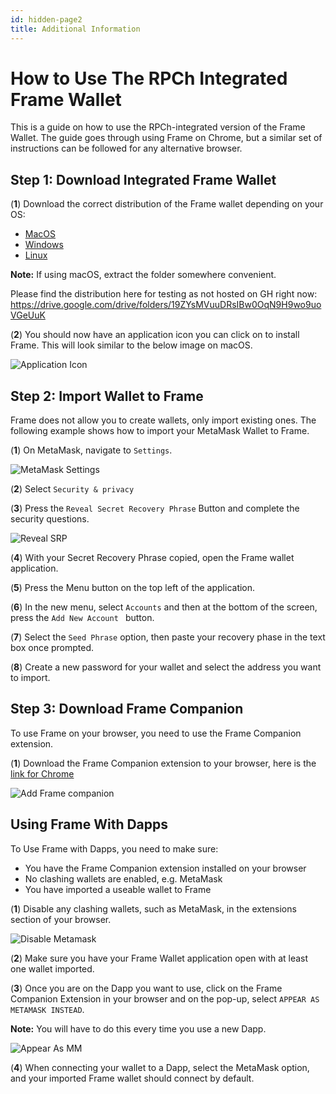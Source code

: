 ```yaml
---
id: hidden-page2
title: Additional Information
---
```


# How to Use The RPCh Integrated Frame Wallet

This is a guide on how to use the RPCh-integrated version of the Frame Wallet. The guide goes through using Frame on Chrome, but a similar set of instructions can be followed for any alternative browser.

## Step 1: Download Integrated Frame Wallet

(**1**) Download the correct distribution of the Frame wallet depending on your OS:

* [MacOS](./Frame-0.6.8-rpch-sdk-1.10.0-macOS-361200df45586c5b8ffbb711951d33b7.zip)
* [Windows](./Frame-0.6.8-rpch-sdk-1.10.0-Win64.exe)
* [Linux](./Frame-0.6.8-rpch-sdk-1.10.0-Win64.exe)

**Note:** If using macOS, extract the folder somewhere convenient.

Please find the distribution here for testing as not hosted on GH right now: https://drive.google.com/drive/folders/19ZYsMVuuDRsIBw0OqN9H9wo9uoVGeUuK

(**2**) You should now have an application icon you can click on to install Frame. This will look similar to the below image on macOS. 

![Application Icon](/img/Frame-application-icon.png)

## Step 2: Import Wallet to Frame

Frame does not allow you to create wallets, only import existing ones. The following example shows how to import your MetaMask Wallet to Frame. 

(**1**) On MetaMask, navigate to `Settings`.

![MetaMask Settings](/img/MetaMask-settings.png)

(**2**) Select `Security & privacy`

(**3**) Press the `Reveal Secret Recovery Phrase` Button and complete the security questions.

![Reveal SRP](/img/Reveal-secret-recover-phrase.png)

(**4**) With your Secret Recovery Phrase copied, open the Frame wallet application.

(**5**) Press the Menu button on the top left of the application.

(**6**) In the new menu, select `Accounts` and then at the bottom of the screen, press the `Add New Account ` button.

(**7**) Select the `Seed Phrase` option, then paste your recovery phase in the text box once prompted.

(**8**) Create a new password for your wallet and select the address you want to import.

## Step 3: Download Frame Companion 

To use Frame on your browser, you need to use the Frame Companion extension.

(**1**) Download the Frame Companion extension to your browser, here is the [link for Chrome](https://chromewebstore.google.com/detail/frame-companion/ldcoohedfbjoobcadoglnnmmfbdlmmhf)

![Add Frame companion](/img/add-frame-companion.png)

## Using Frame With Dapps

To Use Frame with Dapps, you need to make sure:

* You have the Frame Companion extension installed on your browser
* No clashing wallets are enabled, e.g. MetaMask 
* You have imported a useable wallet to Frame

(**1**) Disable any clashing wallets, such as MetaMask, in the extensions section of your browser.

![Disable Metamask](/img/Metamask-disabled.png)

(**2**) Make sure you have your Frame Wallet application open with at least one wallet imported.

(**3**) Once you are on the Dapp you want to use, click on the Frame Companion Extension in your browser and on the pop-up, select `APPEAR AS METAMASK INSTEAD`.

**Note:** You will have to do this every time you use a new Dapp.

![Appear As MM](/img/appear-as-MM-2.png)

(**4**) When connecting your wallet to a Dapp, select the MetaMask option, and your imported Frame wallet should connect by default.
